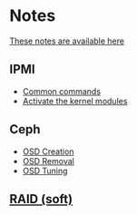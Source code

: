 Notes
=====

[These notes are available here](https://henyxia.github.io/notes/)

IPMI
----

* [Common commands](ipmi/basics.md)
* [Activate the kernel modules](ipmi/kernel-module.md)

Ceph
----

* [OSD Creation](ceph/create-osd.md)
* [OSD Removal](ceph/remove-osd.md)
* [OSD Tuning](ceph/tuning-osd.md)

[RAID (soft)](raid/raid.md)
-------------------
